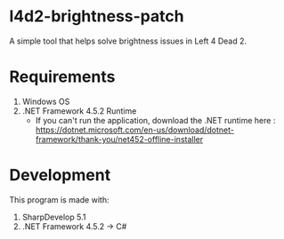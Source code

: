 # l4d2-brightness-patch
A simple tool that helps solve brightness issues in Left 4 Dead 2.

# Requirements
1.  Windows OS
2.  .NET Framework 4.5.2 Runtime 
    - If you can't run the application, download the .NET runtime here : https://dotnet.microsoft.com/en-us/download/dotnet-framework/thank-you/net452-offline-installer
  
# Development
This program is made with:
1. SharpDevelop 5.1
2. .NET Framework 4.5.2 -> C#
